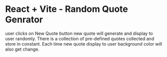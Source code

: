 # React + Vite - Random Quote Genrator

user clicks on New Quote button new quote will generate and display to user randomly. There is a collection of pre-defined quotes collected and store in constant. Each time new quote display to user background color will also get change.
